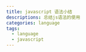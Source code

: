 ```yaml
---
title: javascript 语法小结
descriptions: 总结js语法的使用
categories: language
tags:
  - language
  - javascript
---
```


